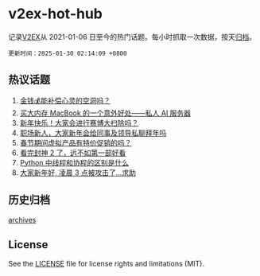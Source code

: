 # v2ex-hot-hub

 记录[V2EX](https://www.v2ex.com/)从 2021-01-06 日至今的热门话题。每小时抓取一次数据，按天[归档](archives)。

`更新时间：2025-01-30 02:14:09 +0800`

## 热议话题

1. [金钱💰能补偿心灵的空洞吗？](https://www.v2ex.com/t/1108266)
1. [买大内存 MacBook 的一个意外好处——私人 AI 服务器](https://www.v2ex.com/t/1108245)
1. [新年快乐！大家会进行赛博大扫除吗？](https://www.v2ex.com/t/1108248)
1. [职场新人，大家新年会给同事及领导私聊拜年吗](https://www.v2ex.com/t/1108258)
1. [春节期间虚拟产品有特价促销的吗？](https://www.v2ex.com/t/1108246)
1. [看完封神 2 了，远不如第一部好看](https://www.v2ex.com/t/1108274)
1. [Python 中线程和协程的区别是什么](https://www.v2ex.com/t/1108272)
1. [大家新年好, 凌晨 3 点被攻击了...求助](https://www.v2ex.com/t/1108257)

## 历史归档

[archives](archives)

## License

See the [LICENSE](LICENSE) file for license rights and limitations (MIT).
